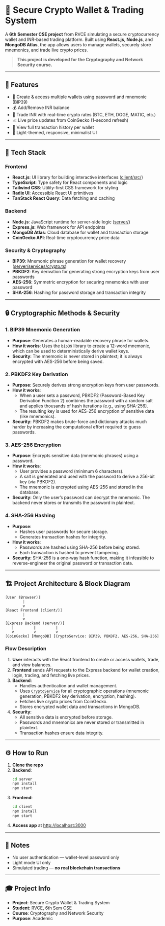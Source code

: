 # 💸 Secure Crypto Wallet & Trading System

A **6th Semester CSE project** from RVCE simulating a secure cryptocurrency wallet and INR-based trading platform. Built using **React.js**, **Node.js**, and **MongoDB Atlas**, the app allows users to manage wallets, securely store mnemonics, and trade live crypto prices.

> **This project is developed for the Cryptography and Network Security course.**

---

## 🚀 Features

- 🔐 Create & access multiple wallets using password and mnemonic (BIP39)
- 💰 Add/Remove INR balance
- 💱 Trade INR with real-time crypto rates (BTC, ETH, DOGE, MATIC, etc.)
- 📈 Live price updates from CoinGecko (1-second refresh)
- 📜 View full transaction history per wallet
- 🎨 Light-themed, responsive, minimalist UI

---

## 🧰 Tech Stack

### Frontend
- **React.js**: UI library for building interactive interfaces ([client/src/](client/src/))
- **TypeScript**: Type safety for React components and logic
- **Tailwind CSS**: Utility-first CSS framework for styling
- **Radix UI**: Accessible React UI primitives
- **TanStack React Query**: Data fetching and caching

### Backend
- **Node.js**: JavaScript runtime for server-side logic ([server/](server/))
- **Express.js**: Web framework for API endpoints
- **MongoDB Atlas**: Cloud database for wallet and transaction storage
- **CoinGecko API**: Real-time cryptocurrency price data

### Security & Cryptography
- **BIP39**: Mnemonic phrase generation for wallet recovery ([server/services/crypto.ts](server/services/crypto.ts))
- **PBKDF2**: Key derivation for generating strong encryption keys from user passwords
- **AES-256**: Symmetric encryption for securing mnemonics with user password
- **SHA-256**: Hashing for password storage and transaction integrity

---

## 🔒 Cryptographic Methods & Security

### 1. BIP39 Mnemonic Generation
- **Purpose**: Generates a human-readable recovery phrase for wallets.
- **How it works**: Uses the `bip39` library to create a 12-word mnemonic, which can be used to deterministically derive wallet keys.
- **Security**: The mnemonic is never stored in plaintext; it is always encrypted with AES-256 before being saved.

### 2. PBKDF2 Key Derivation
- **Purpose**: Securely derives strong encryption keys from user passwords.
- **How it works**: 
  - When a user sets a password, PBKDF2 (Password-Based Key Derivation Function 2) combines the password with a random salt and applies thousands of hash iterations (e.g., using SHA-256).
  - The resulting key is used for AES-256 encryption of sensitive data (like mnemonics).
- **Security**: PBKDF2 makes brute-force and dictionary attacks much harder by increasing the computational effort required to guess passwords.

### 3. AES-256 Encryption
- **Purpose**: Encrypts sensitive data (mnemonic phrases) using a password.
- **How it works**: 
  - User provides a password (minimum 6 characters).
  - A salt is generated and used with the password to derive a 256-bit key (via PBKDF2).
  - The mnemonic is encrypted using AES-256 and stored in the database.
- **Security**: Only the user’s password can decrypt the mnemonic. The backend never stores or transmits the password in plaintext.

### 4. SHA-256 Hashing
- **Purpose**: 
  - Hashes user passwords for secure storage.
  - Generates transaction hashes for integrity.
- **How it works**: 
  - Passwords are hashed using SHA-256 before being stored.
  - Each transaction is hashed to prevent tampering.
- **Security**: SHA-256 is a one-way hash function, making it infeasible to reverse-engineer the original password or transaction data.

---

## 🏗️ Project Architecture & Block Diagram

```
[User (Browser)]
        |
        v
[React Frontend (client/)]
        |
        v
[Express Backend (server/)]
   |         |         |
   v         v         v
[CoinGecko] [MongoDB] [CryptoService: BIP39, PBKDF2, AES-256, SHA-256]
```

### Flow Description
1. **User** interacts with the React frontend to create or access wallets, trade, and view balances.
2. **Frontend** sends API requests to the Express backend for wallet creation, login, trading, and fetching live prices.
3. **Backend**:
    - Handles authentication and wallet management.
    - Uses [`CryptoService`](server/services/crypto.ts) for all cryptographic operations (mnemonic generation, PBKDF2 key derivation, encryption, hashing).
    - Fetches live crypto prices from CoinGecko.
    - Stores encrypted wallet data and transactions in MongoDB.
4. **Security**:
    - All sensitive data is encrypted before storage.
    - Passwords and mnemonics are never stored or transmitted in plaintext.
    - Transaction hashes ensure data integrity.

---

## ⚙️ How to Run

1. **Clone the repo**
2. **Backend**:  
   ```sh
   cd server
   npm install
   npm start
   ```
3. **Frontend**:  
   ```sh
   cd client
   npm install
   npm start
   ```
4. **Access app** at [http://localhost:3000](http://localhost:3000)

---

## 📌 Notes

- No user authentication — wallet-level password only
- Light mode UI only
- Simulated trading — **no real blockchain transactions**

---

## 🎓 Project Info

- **Project**: Secure Crypto Wallet & Trading System  
- **Student**: RVCE, 6th Sem CSE  
- **Course**: Cryptography and Network Security  
- **Purpose**: Academic

